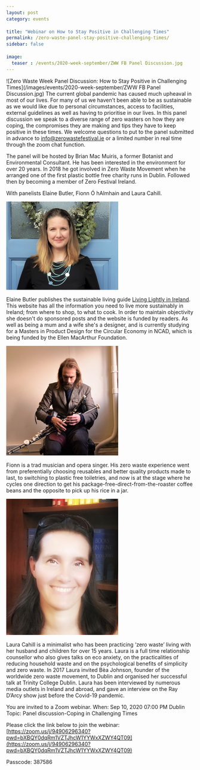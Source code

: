 ```yaml
---
layout: post
category: events

title: "Webinar on How to Stay Positive in Challenging Times"
permalink: /zero-waste-panel-stay-positive-challenging-times/
sidebar: false

image:
  teaser : /events/2020-week-september/ZWW FB Panel Discussion.jpg
---
```


![Zero Waste Week Panel Discussion: How to Stay Positive in Challenging Times](/images/events/2020-week-september/ZWW FB Panel Discussion.jpg)
The current global pandemic has caused much upheaval in most of our lives. For many of us we haven’t been able to be as sustainable as we would like due to personal circumstances, access to facilities, external guidelines as well as having to prioritise in our lives.
In this panel discussion we speak to a diverse range of zero wasters on how they are coping, the compromises they are making and tips they have to keep positive in these times.
We welcome questions to put to the panel submitted in advance to info@zerowastefestival.ie or a limited number in real time through the zoom chat function.

The panel will be hosted by Brian Mac Muiris, a former Botanist and Environmental Consultant. He has been interested in the environment for over 20 years. In 2018 he got involved in Zero Waste Movement when he arranged one of the first plastic bottle free charity runs in Dublin. Followed then by becoming a member of Zero Festival Ireland.

With panelists Elaine Butler, Fionn Ó hAlmhain and Laura Cahill.

<img alt="Elaine Butler" src="/images/events/2020-week-september/elaine.jpg" width=300>

Elaine Butler publishes the sustainable living guide  [Living Lightly in Ireland](https://livinglightlyinireland.com/). This website has all the information you need to live more sustainably in Ireland; from where to shop, to what to cook. In order to maintain objectivity she doesn't do sponsored posts and the website is funded by readers. As well as being a mum and a wife she's a designer, and is currently studying for a Masters in Product Design for the Circular Economy in NCAD, which is being funded by the Ellen MacArthur Foundation. 

<img alt="Fionn Ó hAlmhain" src="/images/events/2020-week-september/fionn.jpg" width=300>

Fionn is a trad musician and opera singer. His zero waste experience went from preferentially choosing reusables and better quality products made to last, to switching to plastic free toiletries, and now is at the stage where he cycles one direction to get his package-free-direct-from-the-roaster coffee beans and the opposite to pick up his rice in a jar.

<img alt="Laura Cahill" src="/images/events/2020-week-september/laura.jpg" width=300>

Laura Cahill is a minimalist who has been practicing ‘zero waste’ living with her husband and children for over 15 years. Laura is a full time relationship counsellor who also gives talks on eco anxiety,  on the practicalities of reducing household waste and on the psychological benefits of simplicity and zero waste. In 2017 Laura invited Bèa Johnson, founder of the worldwide zero waste movement, to Dublin and organised her successful talk at Trinity College Dublin. Laura has been interviewed by numerous media outlets in Ireland and abroad, and gave an interview on the Ray D’Arcy show just before the Covid-19 pandemic.

You are invited to a Zoom webinar.
When: Sep 10, 2020 07:00 PM Dublin
Topic: Panel discussion-Coping in Challenging Times

Please click the link below to join the webinar:
[https://zoom.us/j/94906296340?pwd=bXBQY0dqRm1VZTJhcW1YYWxXZWY4QT09](https://zoom.us/j/94906296340?pwd=bXBQY0dqRm1VZTJhcW1YYWxXZWY4QT09)

Passcode: 387586

